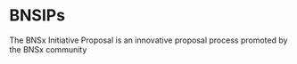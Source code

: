 # BNSIPs
The BNSx Initiative Proposal is an innovative proposal process promoted by the BNSx community
